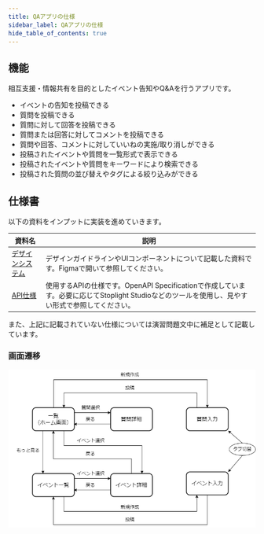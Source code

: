 ```yaml
---
title: QAアプリの仕様
sidebar_label: QAアプリの仕様
hide_table_of_contents: true
---
```


## 機能

相互支援・情報共有を目的としたイベント告知やQ&Aを行うアプリです。

- イベントの告知を投稿できる
- 質問を投稿できる
- 質問に対して回答を投稿できる
- 質問または回答に対してコメントを投稿できる
- 質問や回答、コメントに対していいねの実施/取り消しができる
- 投稿されたイベントや質問を一覧形式で表示できる
- 投稿されたイベントや質問をキーワードにより検索できる
- 投稿された質問の並び替えやタグによる絞り込みができる

## 仕様書

以下の資料をインプットに実装を進めていきます。

| 資料名 | 説明 |
|--|--|
| [デザインシステム](https://github.com/{@inject:organization}/mobile-app-crib-notes/blob/master/website/docs/react-native/learn/qa-app/qa-app.fig) | デザインガイドラインやUIコンポーネントについて記載した資料です。Figmaで開いて参照してください。 |
| [API仕様](https://github.com/{@inject:organization}/mobile-app-crib-notes/blob/master/example-app/api-document/openapi.yaml) | 使用するAPIの仕様です。OpenAPI Specificationで作成しています。必要に応じてStoplight Studioなどのツールを使用し、見やすい形式で参照してください。 |

また、上記に記載されていない仕様については演習問題文中に補足として記載しています。

### 画面遷移

![画面遷移](screen-transitions-qa.drawio.png)
